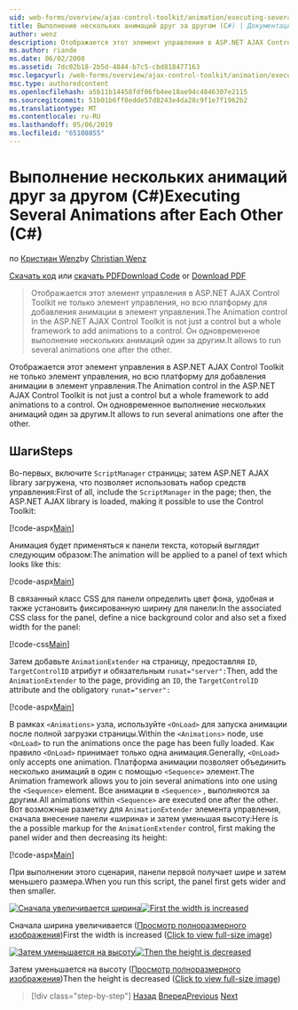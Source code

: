 ```yaml
---
uid: web-forms/overview/ajax-control-toolkit/animation/executing-several-animations-after-each-other-cs
title: Выполнение нескольких анимаций друг за другом (C#) | Документация Майкрософт
author: wenz
description: Отображается этот элемент управления в ASP.NET AJAX Control Toolkit не только элемент управления, но всю платформу для добавления анимации в элемент управления. Он позволяет выполнять severa...
ms.author: riande
ms.date: 06/02/2008
ms.assetid: 7dc02b18-2b5d-4844-b7c5-cbd818477163
msc.legacyurl: /web-forms/overview/ajax-control-toolkit/animation/executing-several-animations-after-each-other-cs
msc.type: authoredcontent
ms.openlocfilehash: a5b11b14458fdf06fb4ee18ae94c4846307e2115
ms.sourcegitcommit: 51b01b6ff8edde57d8243e4da28c9f1e7f1962b2
ms.translationtype: MT
ms.contentlocale: ru-RU
ms.lasthandoff: 05/06/2019
ms.locfileid: "65108855"
---
```

# <a name="executing-several-animations-after-each-other-c"></a><span data-ttu-id="edecd-104">Выполнение нескольких анимаций друг за другом (C#)</span><span class="sxs-lookup"><span data-stu-id="edecd-104">Executing Several Animations after Each Other (C#)</span></span>

<span data-ttu-id="edecd-105">по [Кристиан Wenz](https://github.com/wenz)</span><span class="sxs-lookup"><span data-stu-id="edecd-105">by [Christian Wenz](https://github.com/wenz)</span></span>

<span data-ttu-id="edecd-106">[Скачать код](http://download.microsoft.com/download/f/9/a/f9a26acd-8df4-4484-8a18-199e4598f411/Animation3.cs.zip) или [скачать PDF](http://download.microsoft.com/download/6/7/1/6718d452-ff89-4d3f-a90e-c74ec2d636a3/animation3CS.pdf)</span><span class="sxs-lookup"><span data-stu-id="edecd-106">[Download Code](http://download.microsoft.com/download/f/9/a/f9a26acd-8df4-4484-8a18-199e4598f411/Animation3.cs.zip) or [Download PDF](http://download.microsoft.com/download/6/7/1/6718d452-ff89-4d3f-a90e-c74ec2d636a3/animation3CS.pdf)</span></span>

> <span data-ttu-id="edecd-107">Отображается этот элемент управления в ASP.NET AJAX Control Toolkit не только элемент управления, но всю платформу для добавления анимации в элемент управления.</span><span class="sxs-lookup"><span data-stu-id="edecd-107">The Animation control in the ASP.NET AJAX Control Toolkit is not just a control but a whole framework to add animations to a control.</span></span> <span data-ttu-id="edecd-108">Он одновременное выполнение нескольких анимаций один за другим.</span><span class="sxs-lookup"><span data-stu-id="edecd-108">It allows to run several animations one after the other.</span></span>

<span data-ttu-id="edecd-109">Отображается этот элемент управления в ASP.NET AJAX Control Toolkit не только элемент управления, но всю платформу для добавления анимации в элемент управления.</span><span class="sxs-lookup"><span data-stu-id="edecd-109">The Animation control in the ASP.NET AJAX Control Toolkit is not just a control but a whole framework to add animations to a control.</span></span> <span data-ttu-id="edecd-110">Он одновременное выполнение нескольких анимаций один за другим.</span><span class="sxs-lookup"><span data-stu-id="edecd-110">It allows to run several animations one after the other.</span></span>

## <a name="steps"></a><span data-ttu-id="edecd-111">Шаги</span><span class="sxs-lookup"><span data-stu-id="edecd-111">Steps</span></span>

<span data-ttu-id="edecd-112">Во-первых, включите `ScriptManager` страницы; затем ASP.NET AJAX library загружена, что позволяет использовать набор средств управления:</span><span class="sxs-lookup"><span data-stu-id="edecd-112">First of all, include the `ScriptManager` in the page; then, the ASP.NET AJAX library is loaded, making it possible to use the Control Toolkit:</span></span>

[!code-aspx[Main](executing-several-animations-after-each-other-cs/samples/sample1.aspx)]

<span data-ttu-id="edecd-113">Анимация будет применяться к панели текста, который выглядит следующим образом:</span><span class="sxs-lookup"><span data-stu-id="edecd-113">The animation will be applied to a panel of text which looks like this:</span></span>

[!code-aspx[Main](executing-several-animations-after-each-other-cs/samples/sample2.aspx)]

<span data-ttu-id="edecd-114">В связанный класс CSS для панели определить цвет фона, удобная и также установить фиксированную ширину для панели:</span><span class="sxs-lookup"><span data-stu-id="edecd-114">In the associated CSS class for the panel, define a nice background color and also set a fixed width for the panel:</span></span>

[!code-css[Main](executing-several-animations-after-each-other-cs/samples/sample3.css)]

<span data-ttu-id="edecd-115">Затем добавьте `AnimationExtender` на страницу, предоставляя `ID`, `TargetControlID` атрибут и обязательным `runat="server":`</span><span class="sxs-lookup"><span data-stu-id="edecd-115">Then, add the `AnimationExtender` to the page, providing an `ID`, the `TargetControlID` attribute and the obligatory `runat="server":`</span></span>

[!code-aspx[Main](executing-several-animations-after-each-other-cs/samples/sample4.aspx)]

<span data-ttu-id="edecd-116">В рамках `<Animations>` узла, используйте `<OnLoad>` для запуска анимации после полной загрузки страницы.</span><span class="sxs-lookup"><span data-stu-id="edecd-116">Within the `<Animations>` node, use `<OnLoad>` to run the animations once the page has been fully loaded.</span></span> <span data-ttu-id="edecd-117">Как правило `<OnLoad>` принимает только одна анимация.</span><span class="sxs-lookup"><span data-stu-id="edecd-117">Generally, `<OnLoad>` only accepts one animation.</span></span> <span data-ttu-id="edecd-118">Платформа анимации позволяет объединить несколько анимаций в один с помощью `<Sequence>` элемент.</span><span class="sxs-lookup"><span data-stu-id="edecd-118">The Animation framework allows you to join several animations into one using the `<Sequence>` element.</span></span> <span data-ttu-id="edecd-119">Все анимации в `<Sequence>` , выполняются за другим.</span><span class="sxs-lookup"><span data-stu-id="edecd-119">All animations within `<Sequence>` are executed one after the other.</span></span> <span data-ttu-id="edecd-120">Вот возможные разметку для `AnimationExtender` элемента управления, сначала внесение панели «ширина» и затем уменьшая высоту:</span><span class="sxs-lookup"><span data-stu-id="edecd-120">Here is the a possible markup for the `AnimationExtender` control, first making the panel wider and then decreasing its height:</span></span>

[!code-aspx[Main](executing-several-animations-after-each-other-cs/samples/sample5.aspx)]

<span data-ttu-id="edecd-121">При выполнении этого сценария, панели первой получает шире и затем меньшего размера.</span><span class="sxs-lookup"><span data-stu-id="edecd-121">When you run this script, the panel first gets wider and then smaller.</span></span>

<span data-ttu-id="edecd-122">[![Сначала увеличивается ширина](executing-several-animations-after-each-other-cs/_static/image2.png)](executing-several-animations-after-each-other-cs/_static/image1.png)</span><span class="sxs-lookup"><span data-stu-id="edecd-122">[![First the width is increased](executing-several-animations-after-each-other-cs/_static/image2.png)](executing-several-animations-after-each-other-cs/_static/image1.png)</span></span>

<span data-ttu-id="edecd-123">Сначала ширина увеличивается ([Просмотр полноразмерного изображения](executing-several-animations-after-each-other-cs/_static/image3.png))</span><span class="sxs-lookup"><span data-stu-id="edecd-123">First the width is increased ([Click to view full-size image](executing-several-animations-after-each-other-cs/_static/image3.png))</span></span>

<span data-ttu-id="edecd-124">[![Затем уменьшается на высоту](executing-several-animations-after-each-other-cs/_static/image5.png)](executing-several-animations-after-each-other-cs/_static/image4.png)</span><span class="sxs-lookup"><span data-stu-id="edecd-124">[![Then the height is decreased](executing-several-animations-after-each-other-cs/_static/image5.png)](executing-several-animations-after-each-other-cs/_static/image4.png)</span></span>

<span data-ttu-id="edecd-125">Затем уменьшается на высоту ([Просмотр полноразмерного изображения](executing-several-animations-after-each-other-cs/_static/image6.png))</span><span class="sxs-lookup"><span data-stu-id="edecd-125">Then the height is decreased ([Click to view full-size image](executing-several-animations-after-each-other-cs/_static/image6.png))</span></span>

> [!div class="step-by-step"]
> <span data-ttu-id="edecd-126">[Назад](executing-several-animations-at-the-same-time-cs.md)
> [Вперед](animation-depending-on-a-condition-cs.md)</span><span class="sxs-lookup"><span data-stu-id="edecd-126">[Previous](executing-several-animations-at-the-same-time-cs.md)
[Next](animation-depending-on-a-condition-cs.md)</span></span>
